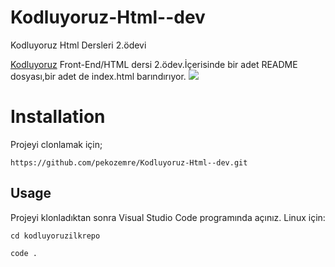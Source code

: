 # Kodluyoruz-Html--dev
Kodluyoruz Html Dersleri 2.ödevi

[Kodluyoruz](https://www.kodluyoruz.org) Front-End/HTML dersi 2.ödev.İçerisinde bir adet README dosyası,bir adet de index.html barındırıyor.
![](/images/main.png)

# Installation

Projeyi clonlamak için;
```
https://github.com/pekozemre/Kodluyoruz-Html--dev.git
```
## Usage

Projeyi klonladıktan sonra Visual Studio Code programında açınız.
Linux için:

```
cd kodluyoruzilkrepo

code . 
```